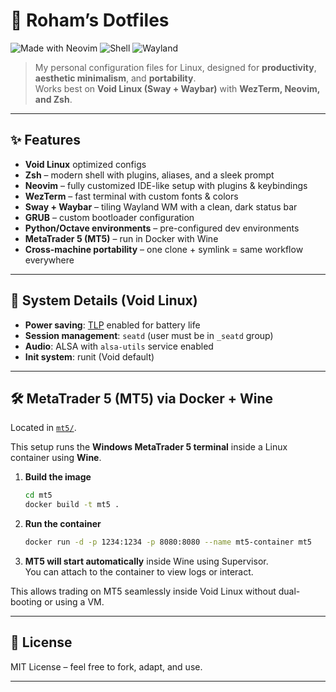 # 🌌 Roham’s Dotfiles

![Made with Neovim](https://img.shields.io/badge/Made%20with-Neovim-57A143?logo=neovim&style=flat-square)
![Shell](https://img.shields.io/badge/Shell-Zsh-4EAA25?logo=gnu-bash&style=flat-square)
![Wayland](https://img.shields.io/badge/Wayland-Sway-blue?style=flat-square)

> My personal configuration files for Linux, designed for **productivity**, **aesthetic minimalism**, and **portability**.  
> Works best on **Void Linux (Sway + Waybar)** with **WezTerm, Neovim, and Zsh**.

---

## ✨ Features

- **Void Linux** optimized configs  
- **Zsh** – modern shell with plugins, aliases, and a sleek prompt  
- **Neovim** – fully customized IDE-like setup with plugins & keybindings  
- **WezTerm** – fast terminal with custom fonts & colors  
- **Sway + Waybar** – tiling Wayland WM with a clean, dark status bar  
- **GRUB** – custom bootloader configuration  
- **Python/Octave environments** – pre-configured dev environments  
- **MetaTrader 5 (MT5)** – run in Docker with Wine  
- **Cross-machine portability** – one clone + symlink = same workflow everywhere  

---

## 🔧 System Details (Void Linux)

- **Power saving**: [TLP](https://linrunner.de/tlp/) enabled for battery life  
- **Session management**: `seatd` (user must be in `_seatd` group)  
- **Audio**: ALSA with `alsa-utils` service enabled  
- **Init system**: runit (Void default)  

---

## 🛠️ MetaTrader 5 (MT5) via Docker + Wine

Located in [`mt5/`](./mt5).  

This setup runs the **Windows MetaTrader 5 terminal** inside a Linux container using **Wine**.  

1. **Build the image**  
   ```bash
   cd mt5
   docker build -t mt5 .
   ```

2. **Run the container**  
   ```bash
   docker run -d -p 1234:1234 -p 8080:8080 --name mt5-container mt5
   ```

3. **MT5 will start automatically** inside Wine using Supervisor.  
   You can attach to the container to view logs or interact.  

This allows trading on MT5 seamlessly inside Void Linux without dual-booting or using a VM.

---

## 📜 License

MIT License – feel free to fork, adapt, and use.  

---

